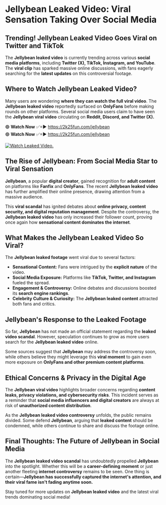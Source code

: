 # Jellybean Leaked Video: Viral Sensation Taking Over Social Media

## **Trending! Jellybean Leaked Video Goes Viral on Twitter and TikTok**
The **Jellybean leaked video** is currently trending across various **social media platforms**, including **Twitter (X), TikTok, Instagram, and YouTube**. The **viral clip** has sparked massive online discussions, with fans eagerly searching for the **latest updates** on this controversial footage.

## **Where to Watch Jellybean Leaked Video?**
Many users are wondering **where they can watch the full viral video**. The **Jellybean leaked video** reportedly surfaced on **OnlyFans** before making rounds on other platforms. Several social media users claim to have seen the **Jellybean viral video** circulating on **Reddit, Discord, and Twitter (X).**

🟢 **Watch Now** ✅=► https://2k25fun.com/jellybean  
🟢 **Watch Now** ✅=► https://2k25fun.com/jellybean  

[![Watch Leaked Video.](https://miro.medium.com/v2/resize:fit:828/format:webp/1*cilzJN44JGOrTw9NJCrNHA.gif "Watch Leaked Video")](https://2k25fun.com/jellybean)

## **The Rise of Jellybean: From Social Media Star to Viral Sensation**
**Jellybean**, a popular **digital creator**, gained recognition for **adult content** on platforms like **Fanfix** and **OnlyFans**. The recent **Jellybean leaked video** has further amplified their online presence, drawing attention from a massive audience.

This **viral scandal** has ignited debates about **online privacy, content security, and digital reputation management**. Despite the controversy, the **Jellybean leaked video** has only increased their follower count, proving once again how **sensational content dominates the internet**.

## **What Makes the Jellybean Leaked Video So Viral?**
The **Jellybean leaked footage** went viral due to several factors:
- **Sensational Content:** Fans were intrigued by the **explicit nature** of the video.
- **Social Media Exposure:** Platforms like **TikTok, Twitter, and Instagram** fueled the spread.
- **Engagement & Controversy:** Online debates and discussions boosted its **search engine rankings**.
- **Celebrity Culture & Curiosity:** The **Jellybean leaked content** attracted both fans and critics.

## **Jellybean's Response to the Leaked Footage**
So far, **Jellybean** has not made an official statement regarding the **leaked video scandal**. However, speculation continues to grow as more users search for the **Jellybean leaked video** online.

Some sources suggest that **Jellybean** may address the controversy soon, while others believe they might leverage this **viral moment** to gain even more exposure on **OnlyFans and other premium content platforms**.

## **Ethical Concerns & Privacy in the Digital Age**
The **Jellybean viral video** highlights broader concerns regarding **content leaks, privacy violations, and cybersecurity risks**. This incident serves as a reminder that **social media influencers and digital creators** are always at risk of **unauthorized content distribution**.

As the **Jellybean leaked video controversy** unfolds, the public remains divided. Some defend **Jellybean**, arguing that **leaked content** should be condemned, while others continue to share and discuss the footage online.

## **Final Thoughts: The Future of Jellybean in Social Media**
The **Jellybean leaked video scandal** has undoubtedly propelled **Jellybean** into the spotlight. Whether this will be a **career-defining moment** or just another fleeting **internet controversy** remains to be seen. One thing is certain—**Jellybean has successfully captured the internet's attention, and their viral fame isn't fading anytime soon.**

Stay tuned for more updates on **Jellybean leaked video** and the latest viral trends dominating social media!